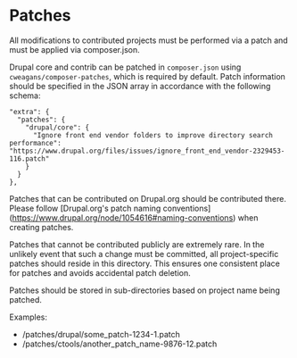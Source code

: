 # Patches
 
All modifications to contributed projects must be performed via a patch and
must be applied via composer.json.

Drupal core and contrib can be patched in `composer.json` using 
`cweagans/composer-patches`, which is required by default. Patch information
should be specified in the JSON array in accordance with the following schema:

    "extra": {
      "patches": {
        "drupal/core": {
          "Ignore front end vendor folders to improve directory search performance": "https://www.drupal.org/files/issues/ignore_front_end_vendor-2329453-116.patch"
        }
      }
    },

Patches that can be contributed on Drupal.org should be contributed there. 
Please follow [Drupal.org's patch naming conventions]
(https://www.drupal.org/node/1054616#naming-conventions) when creating patches.

Patches that cannot be contributed publicly are extremely rare. In the unlikely 
event that such a change must be committed, all project-specific patches should
reside in this directory. This ensures one consistent place for patches and 
avoids accidental patch deletion.

Patches should be stored in sub-directories based on project name being patched.

Examples:

- /patches/drupal/some_patch-1234-1.patch
- /patches/ctools/another_patch_name-9876-12.patch

